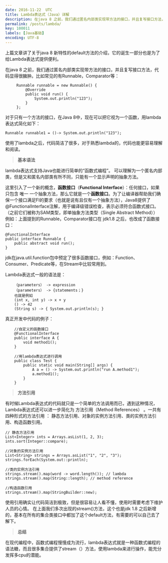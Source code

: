 ```yaml
---
date: 2016-11-22  UTC
title: Lambda表达式（Java）详解
description: 在java 8 之前，我们通过匿名内部类实现带方法的接口，并且复写接口方法，代码显得很臃肿。使用了lambda之后，代码简洁了很多，对于熟悉lambda的，代码也能更容易理解和阅读。
permalink: /posts/lambda/
key: 100011
labels: [Java基础]
encoding: UTF-8
---
```


上篇文章讲了关于java 8 新特性的default方法的介绍，它的诞生一部分也是为了给Lambda表达式提供便利。

在java 8 之前，我们通过匿名内部类实现带方法的接口，并且复写接口方法，代码显得很臃肿。比如常见的有Runnable，Comparator等：

```
	 Runnable runnable = new Runnable() {
	     @Override
	     public void run() {
			 System.out.println("123");
	     }
	 };
```

对于只有一个方法的接口，在Java 8中，现在可以把它视为一个函数，用lambda表达式简化如下：

```
Runnable runnable1 = ()-> System.out.println("123");
```
使用了lambda之后，代码简洁了很多，对于熟悉lambda的，代码也能更容易理解和阅读。

> **基本语法**

lambda表达式支持Java也能进行简单的“函数式编程”。 可以理解为一个匿名内部类，但是又和匿名内部类有所不同，只能有一个显示声明的抽象方法。

这里引入了一个新的概念，**函数接口**（**Functional Interface**）：任何接口，如果只包含 唯一 一个抽象方法，那么它就是一个**函数接口**。为了让编译器帮助我们确保一个接口满足FI的要求（也就是说有且仅有一个抽象方法），Java8提供了@FunctionalInterface注解，用于编译级错误检查，表示必须符合函数式接口。（之前它们被称为SAM类型，即单抽象方法类型（Single Abstract Method））
例如：上面提到的Runnable，Comparator接口在 jdk1.8 之后，也改成了函数接口：

```
@FunctionalInterface
public interface Runnable {
    public abstract void run();
}
```

jdk在java.util.function包中预定了很多函数接口，例如：Function、Consumer、Predicate等，在Stream中比较常用到。

Lambda表达式一般的语法是：

```
	（parameters） -> expression
	（parameters） -> {statements；}
	也就是例如
	(int x, int y) -> x + y
	() -> 42
	(String s) -> { System.out.println(s); }

```

真正开发中代码的例子：

```
	//自定义的函数接口
	@FunctionalInterface
	public interface A {
	    void method1();
	}

	//用lambda表达式进行调用
	public class Test {
	    public static void main(String[] args) {
	        A a = () -> System.out.println("run A.method1");
	        a.method1();
	    }
	}

```

> **方法引用**

有时候Lambda表达式的代码就只是一个简单的方法调用而已，遇到这种情况，Lambda表达式还可以进一步简化为 方法引用（Method References） 。一共有四种形式的方法引用 ： 静态方法引用、对象的实例方法引用、类的实例方法引用、构造函数引用。

```
// 静态方法引用
List<Integer> ints = Arrays.asList(1, 2, 3);
ints.sort(Integer::compare);

//对象的实例方法引用
List<String> strings = Arrays.asList("1", "2", "3");
strings.forEach(System.out::println);

//类的实例方法引用
strings.stream().map(word -> word.length()); // lambda
strings.stream().map(String::length); // method reference

//构造函数引用
strings.stream().map(StringBuilder::new);

```

使用引用确实让代码简洁到极致，但是很容易让人看不懂，使用时需要考虑下维护人员的心情。
在上面我们多次出现的stream()方法，这个也是jdk 1.8 之后新增的，基本在所有的集合类接口中都加了这个default方法，有需要的可以自己去了解下。

> **总结**

在现代编程中，函数式编程慢慢成为流行，lambda表达式就是一种函数式编程的语法糖，而且很多集合提供了stream（）方法，使用lambda来进行操作，能充分发挥多cpu的潜能。

